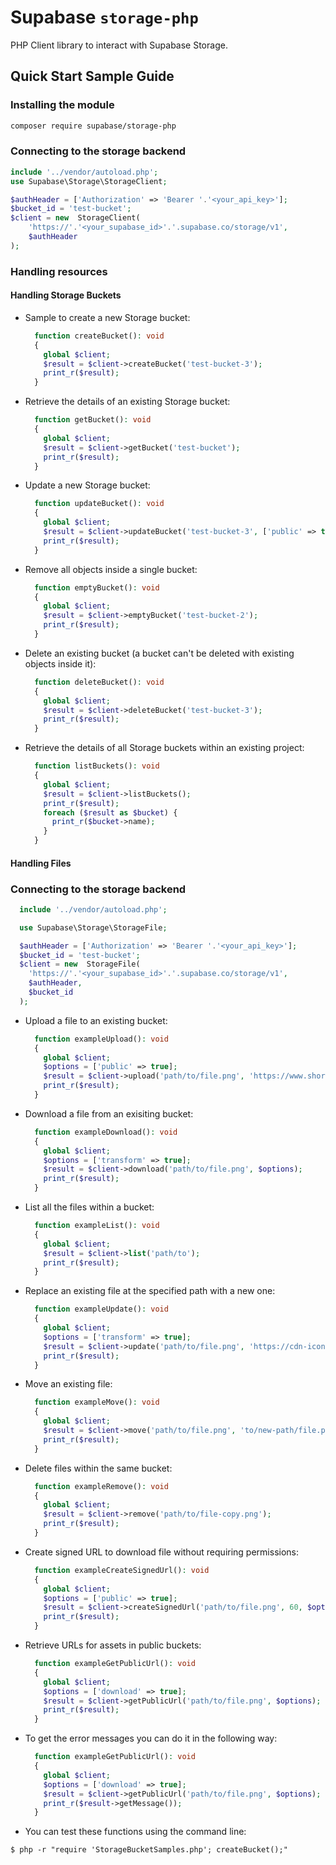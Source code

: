 # Supabase `storage-php`

PHP Client library to interact with Supabase Storage.

## Quick Start Sample Guide

### Installing the module

```bash
composer require supabase/storage-php
```

### Connecting to the storage backend

```php
include '../vendor/autoload.php';
use Supabase\Storage\StorageClient;

$authHeader = ['Authorization' => 'Bearer '.'<your_api_key>'];
$bucket_id = 'test-bucket';
$client = new  StorageClient(
	'https://'.'<your_supabase_id>'.'.supabase.co/storage/v1',
	$authHeader
);
```

### Handling resources

#### Handling Storage Buckets

- Sample to create a new Storage bucket:

  ```php
    function createBucket(): void
    {
      global $client;
      $result = $client->createBucket('test-bucket-3');
      print_r($result);
    }
  ```

- Retrieve the details of an existing Storage bucket:

  ```php
    function getBucket(): void
    {
      global $client;
      $result = $client->getBucket('test-bucket');
      print_r($result);
    }
  ```

- Update a new Storage bucket:

  ```php
    function updateBucket(): void
    {
      global $client;
      $result = $client->updateBucket('test-bucket-3', ['public' => true]);
      print_r($result);
    }
  ```

- Remove all objects inside a single bucket:

  ```php
    function emptyBucket(): void
    {
      global $client;
      $result = $client->emptyBucket('test-bucket-2');
      print_r($result);
    }
  ```

- Delete an existing bucket (a bucket can't be deleted with existing objects inside it):

  ```php
    function deleteBucket(): void
    {
      global $client;
      $result = $client->deleteBucket('test-bucket-3');
      print_r($result);
    }
  ```

- Retrieve the details of all Storage buckets within an existing project:

  ```php
    function listBuckets(): void
    {
      global $client;
      $result = $client->listBuckets();
      print_r($result);
      foreach ($result as $bucket) {
        print_r($bucket->name);
      }
    }
  ```

#### Handling Files

### Connecting to the storage backend

```php
  include '../vendor/autoload.php';

  use Supabase\Storage\StorageFile;

  $authHeader = ['Authorization' => 'Bearer '.'<your_api_key>'];
  $bucket_id = 'test-bucket';
  $client = new  StorageFile(
    'https://'.'<your_supabase_id>'.'.supabase.co/storage/v1',
    $authHeader,
    $bucket_id
  );
```

- Upload a file to an existing bucket:

  ```php
    function exampleUpload(): void
    {
      global $client;
      $options = ['public' => true];
      $result = $client->upload('path/to/file.png', 'https://www.shorturl.at/img/shorturl-icon.png', $options);
      print_r($result);
    }
  ```

- Download a file from an exisiting bucket:

  ```php
    function exampleDownload(): void
    {
      global $client;
      $options = ['transform' => true];
      $result = $client->download('path/to/file.png', $options);
      print_r($result);
    }
  ```

- List all the files within a bucket:

  ```php
    function exampleList(): void
    {
      global $client;
      $result = $client->list('path/to');
      print_r($result);
    }
  ```

- Replace an existing file at the specified path with a new one:

  ```php
    function exampleUpdate(): void
    {
      global $client;
      $options = ['transform' => true];
      $result = $client->update('path/to/file.png', 'https://cdn-icons-png.flaticon.com/128/7267/7267612.png', $options);
      print_r($result);
    }
  ```

- Move an existing file:

  ```php
    function exampleMove(): void
    {
      global $client;
      $result = $client->move('path/to/file.png', 'to/new-path/file.png');
      print_r($result);
    }
  ```

- Delete files within the same bucket:

  ```php
    function exampleRemove(): void
    {
      global $client;
      $result = $client->remove('path/to/file-copy.png');
      print_r($result);
    }
  ```

- Create signed URL to download file without requiring permissions:

  ```php
    function exampleCreateSignedUrl(): void
    {
      global $client;
      $options = ['public' => true];
      $result = $client->createSignedUrl('path/to/file.png', 60, $options);
      print_r($result);
    }
  ```

- Retrieve URLs for assets in public buckets:

  ```php
    function exampleGetPublicUrl(): void
    {
      global $client;
      $options = ['download' => true];
      $result = $client->getPublicUrl('path/to/file.png', $options);
      print_r($result);
    }
  ```

- To get the error messages you can do it in the following way:

  ```php
    function exampleGetPublicUrl(): void
    {
      global $client;
      $options = ['download' => true];
      $result = $client->getPublicUrl('path/to/file.png', $options);
      print_r($result->getMessage());
    }
  ```

- You can test these functions using the command line:
```
$ php -r "require 'StorageBucketSamples.php'; createBucket();"
```



